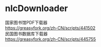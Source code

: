 # nlcDownloader
国家图书馆PDF下载器  
https://greasyfork.org/zh-CN/scripts/441502  
民国图书数据库下载器  
https://greasyfork.org/zh-CN/scripts/445755
